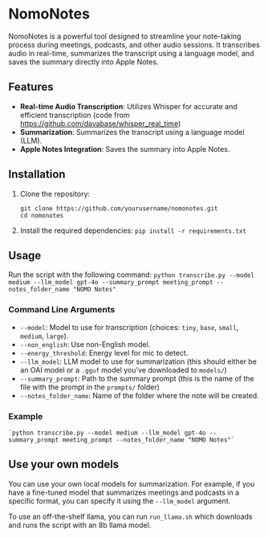 # NomoNotes

NomoNotes is a powerful tool designed to streamline your note-taking process during meetings, podcasts, and other audio sessions. It transcribes audio in real-time, summarizes the transcript using a language model, and saves the summary directly into Apple Notes.

## Features

- **Real-time Audio Transcription**: Utilizes Whisper for accurate and efficient transcription (code from https://github.com/davabase/whisper_real_time)
- **Summarization**: Summarizes the transcript using a language model (LLM).
- **Apple Notes Integration**:  Saves the summary into Apple Notes.

## Installation

1. Clone the repository:
    ```
    git clone https://github.com/yourusername/nomonotes.git
    cd nomonotes
    ```
2. Install the required dependencies:
    `pip install -r requirements.txt`


## Usage

Run the script with the following command:
    `python transcribe.py --model medium --llm_model gpt-4o --summary_prompt meeting_prompt --notes_folder_name "NOMO Notes"`

### Command Line Arguments

- `--model`: Model to use for transcription (choices: `tiny`, `base`, `small`, `medium`, `large`).
- `--non_english`: Use non-English model.
- `--energy_threshold`: Energy level for mic to detect.
- `--llm_model`: LLM model to use for summarization (this should either be an OAI model or a `.gguf` model you've downloaded to `models/`)
- `--summary_prompt`: Path to the summary prompt (this is the name of the file with the prompt in the `prompts/` folder)
- `--notes_folder_name`: Name of the folder where the note will be created.

### Example

    `python transcribe.py --model medium --llm_model gpt-4o --summary_prompt meeting_prompt --notes_folder_name "NOMO Notes"`

## Use your own models

You can use your own local models for summarization. For example, if you have a fine-tuned model that summarizes meetings and podcasts in a specific format, you can specify it using the `--llm_model` argument.

To use an off-the-shelf llama, you can run `run_llama.sh` which downloads and runs the script with an 8b llama model.